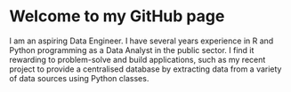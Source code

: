 # Welcome to my GitHub page
I am an aspiring Data Engineer. I have several years experience in R and Python programming as a Data Analyst in the public sector. I find it rewarding to problem-solve and build applications, such as my recent project to provide a centralised database by extracting data from a variety of data sources using Python classes.


